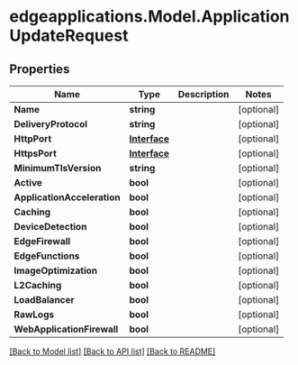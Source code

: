 # edgeapplications.Model.ApplicationUpdateRequest

## Properties

Name | Type | Description | Notes
------------ | ------------- | ------------- | -------------
**Name** | **string** |  | [optional] 
**DeliveryProtocol** | **string** |  | [optional] 
**HttpPort** | [**Interface**](Interface.md) |  | [optional] 
**HttpsPort** | [**Interface**](Interface.md) |  | [optional] 
**MinimumTlsVersion** | **string** |  | [optional] 
**Active** | **bool** |  | [optional] 
**ApplicationAcceleration** | **bool** |  | [optional] 
**Caching** | **bool** |  | [optional] 
**DeviceDetection** | **bool** |  | [optional] 
**EdgeFirewall** | **bool** |  | [optional] 
**EdgeFunctions** | **bool** |  | [optional] 
**ImageOptimization** | **bool** |  | [optional] 
**L2Caching** | **bool** |  | [optional] 
**LoadBalancer** | **bool** |  | [optional] 
**RawLogs** | **bool** |  | [optional] 
**WebApplicationFirewall** | **bool** |  | [optional] 

[[Back to Model list]](../README.md#documentation-for-models) [[Back to API list]](../README.md#documentation-for-api-endpoints) [[Back to README]](../README.md)

